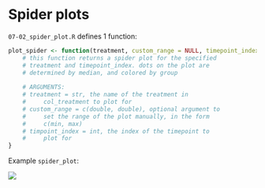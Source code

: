# Spider plots

`07-02_spider_plot.R` defines 1 function:

```r
plot_spider <- function(treatment, custom_range = NULL, timepoint_index = 1) {
    # this function returns a spider plot for the specified
    # treatment and timepoint_index. dots on the plot are
    # determined by median, and colored by group
    
    # ARGUMENTS:
    # treatment = str, the name of the treatment in
    #     col_treatment to plot for
    # custom_range = c(double, double), optional argument to
    #     set the range of the plot manually, in the form
    #     c(min, max)
    # timpoint_index = int, the index of the timepoint to
    #     plot for
}
```

Example `spider_plot`:

![](../../.gitbook/assets/example\_spider.png)
